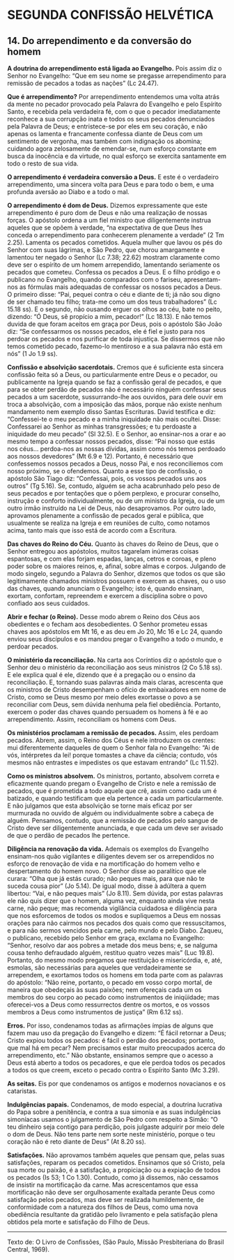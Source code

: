# SEGUNDA CONFISSÃO HELVÉTICA

## 14. Do arrependimento e da conversão do homem
**A doutrina do arrependimento está ligada ao Evangelho.** Pois assim diz o Senhor no Evangelho: “Que em seu nome se pregasse arrependimento para remissão de pecados a todas as nações” (Lc 24.47).

**Que é arrependimento?** Por arrependimento entendemos uma volta atrás da mente no pecador provocado pela Palavra do Evangelho e pelo Espírito Santo, e recebida pela verdadeira fé, com o que o pecador imediatamente reconhece a sua corrupção inata e todos os seus pecados denunciados pela Palavra de Deus; e entristece-se por eles em seu coração, e não apenas os lamenta e francamente confessa diante de Deus com um sentimento de vergonha, mas também com indignação os abomina; cuidando agora zelosamente de emendar-se, num esforço constante em busca da inocência e da virtude, no qual esforço se exercita santamente em todo o resto de sua vida.

**O arrependimento é verdadeira conversão a Deus.** E este é o verdadeiro arrependimento, uma sincera volta para Deus e para todo o bem, e uma profunda aversão ao Diabo e a todo o mal.

**O arrependimento é dom de Deus.** Dizemos expressamente que este arrependimento é puro dom de Deus e não uma realização de nossas forças. O apóstolo ordena a um fiel ministro que diligentemente instrua aqueles que se opõem à verdade, “na expectativa de que Deus lhes conceda o arrependimento para conhecerem plenamente a verdade” (2 Tm 2.25). Lamenta os pecados cometidos. Aquela mulher que lavou os pés do Senhor com suas lágrimas, e São Pedro, que chorou amargamente e lamentou ter negado o Senhor (Lc 7.38; 22.62) mostram claramente como deve ser o espírito de um homem arrependido, lamentando seriamente os pecados que cometeu. Confessa os pecados a Deus. E o filho pródigo e o publicano no Evangelho, quando comparados com o fariseu, apresentam-nos as fórmulas mais adequadas de confessar os nossos pecados a Deus. O primeiro disse: “Pai, pequei contra o céu e diante de ti; já não sou digno de ser chamado teu filho; trata-me como um dos teus trabalhadores” (Lc 15.18 ss). E o segundo, não ousando erguer os olhos ao céu, bate no peito, dizendo: “Ó Deus, sê propício a mim, pecador!” (Lc 18.13). E não temos duvida de que foram aceitos em graça por Deus, pois o apóstolo São João diz: “Se confessarmos os nossos pecados, ele é fiel e justo para nos perdoar os pecados e nos purificar de toda injustiça. Se dissermos que não temos cometido pecado, fazemo-lo mentiroso e a sua palavra não está em nós” (1 Jo 1.9 ss).

**Confissão e absolvição sacerdotais.** Cremos que é suficiente esta sincera confissão feita só a Deus, ou particularmente entre Deus e o pecador, ou publicamente na Igreja quando se faz a confissão geral de pecados, e que para se obter perdão de pecados não é necessário ninguém confessar seus pecados a um sacerdote, sussurrando-lhe aos ouvidos, para dele ouvir em troca a absolvição, com a imposição das mãos, porque não existe nenhum mandamento nem exemplo disso Santas Escrituras. David testifica e diz: “Confessei-te o meu pecado e a minha iniquidade não mais ocultei. Disse: Confessarei ao Senhor as minhas transgressões; e tu perdoaste a iniquidade do meu pecado” (Sl 32.5). E o Senhor, ao ensinar-nos a orar e ao mesmo tempo a confessar nossos pecados, disse: “Pai nosso que estás nos céus… perdoa-nos as nossas dívidas, assim como nós temos perdoado aos nossos devedores” (Mt 6.9 e 12). Portanto, é necessário que confessemos nossos pecados a Deus, nosso Pai, e nos reconciliemos com nosso próximo, se o ofendemos. Quanto a esse tipo de confissão, o apóstolo São Tiago diz: “Confessai, pois, os vossos pecados uns aos outros” (Tg 5.16). Se, contudo, alguém se acha acabrunhado pelo peso de seus pecados e por tentações que o põem perplexo, e procurar conselho, instrução e conforto individualmente, ou de um ministro da Igreja, ou de um outro irmão instruído na Lei de Deus, não desaprovamos. Por outro lado, aprovamos plenamente a confissão de pecados geral e pública, que usualmente se realiza na Igreja e em reuniões de culto, como notamos acima, tanto mais que isso está de acordo com a Escritura.

**Das chaves do Reino do Céu.** Quanto às chaves do Reino de Deus, que o Senhor entregou aos apóstolos, muitos tagarelam inúmeras coisas espantosas, e com elas forjam espadas, lanças, cetros e coroas, e pleno poder sobre os maiores reinos, e, afinal, sobre almas e corpos. Julgando de modo singelo, segundo a Palavra do Senhor, dizemos que todos os que são legitimamente chamados ministros possuem e exercem as chaves, ou o uso das chaves, quando anunciam o Evangelho; isto é, quando ensinam, exortam, confortam, repreendem e exercem a disciplina sobre o povo confiado aos seus cuidados.

**Abrir e fechar (o Reino).** Desse modo abrem o Reino dos Céus aos obedientes e o fecham aos desobedientes. O Senhor prometeu essas chaves aos apóstolos em Mt 16, e as deu em Jo 20, Mc 16 e Lc 24, quando enviou seus discípulos e os mandou pregar o Evangelho a todo o mundo, e perdoar pecados.

**O ministério da reconciliação.** Na carta aos Coríntios diz o apóstolo que o Senhor deu o ministério da reconciliação aos seus ministros (2 Co 5.18 ss). E ele explica qual é ele, dizendo que é a pregação ou o ensino da reconciliação. E, tornando suas palavras ainda mais claras, acrescenta que os ministros de Cristo desempenham o ofício de embaixadores em nome de Cristo, como se Deus mesmo por meio deles exortasse o povo a se reconciliar com Deus, sem dúvida nenhuma pela fiel obediência. Portanto, exercem o poder das chaves quando persuadem os homens à fé e ao arrependimento. Assim, reconciliam os homens com Deus.

**Os ministérios proclamam a remissão de pecados.** Assim, eles perdoam pecados. Abrem, assim, o Reino dos Céus e nele introduzem os crentes: mui diferentemente daqueles de quem o Senhor fala no Evangelho: “Ai de vós, intérpretes da lei! porque tomastes a chave da ciência; contudo, vós mesmos não entrastes e impedistes os que estavam entrando” (Lc 11.52).

**Como os ministros absolvem.** Os ministros, portanto, absolvem correta e eficazmente quando pregam o Evangelho de Cristo e nele a remissão de pecados, que é prometida a todo aquele que crê, assim como cada um é batizado, e quando testificam que ela pertence a cada um particularmente. E não julgamos que esta absolvição se torne mais eficaz por ser murmurada no ouvido de alguém ou individualmente sobre a cabeça de alguém. Pensamos, contudo, que a remissão de pecados pelo sangue de Cristo deve ser diligentemente anunciada, e que cada um deve ser avisado de que o perdão de pecados lhe pertence.

**Diligência na renovação da vida.** Ademais os exemplos do Evangelho ensinam-nos quão vigilantes e diligentes devem ser os arrependidos no esforço de renovação de vida e na mortificação do homem velho e despertamento do homem novo. O Senhor disse ao paralítico que ele curara: “Olha que já estás curado; não peques mais, para que não te suceda cousa pior” (Jo 5.14). De igual modo, disse à adúltera a quem libertou: “Vai, e não peques mais” (Jo 8.11). Sem dúvida, por estas palavras ele não quis dizer que o homem, alguma vez, enquanto ainda vive nesta carne, não peque; mas recomenda vigilância cuidadosa e diligência para que nos esforcemos de todos os modos e supliquemos a Deus em nossas orações para não cairmos nos pecados dos quais como que ressuscitamos, e para não sermos vencidos pela carne, pelo mundo e pelo Diabo. Zaqueu, o publicano, recebido pelo Senhor em graça, exclama no Evangelho: “Senhor, resolvo dar aos pobres a metade dos meus bens; e, se nalguma cousa tenho defraudado alguém, restituo quatro vezes mais” (Luc 19.8). Portanto, do mesmo modo pregamos que restituição e misericórdia, e, até, esmolas, são necessárias para aqueles que verdadeiramente se arrependem, e exortamos todos os homens em toda parte com as palavras do apóstolo: “Não reine, portanto, o pecado em vosso corpo mortal, de maneira que obedeçais às suas paixões; nem ofereçais cada um os membros do seu corpo ao pecado como instrumentos de iniqüidade; mas oferecei-vos a Deus como ressurrectos dentre os mortos, e os vossos membros a Deus como instrumentos de justiça” (Rm 6.12 ss).

**Erros.** Por isso, condenamos todas as afirmações ímpias de alguns que fazem mau uso da pregação do Evangelho e dizem: “É fácil retornar a Deus; Cristo expiou todos os pecados: é fácil o perdão dos pecados; portanto, que mal há em pecar? Nem precisamos estar muito preocupados acerca do arrependimento, etc.” Não obstante, ensinamos sempre que o acesso a Deus está aberto a todos os pecadores, e que ele perdoa todos os pecados a todos os que creem, exceto o pecado contra o Espírito Santo (Mc 3.29).

**As seitas.** Eis por que condenamos os antigos e modernos novacianos e os cataristas.

**Indulgências papais.** Condenamos, de modo especial, a doutrina lucrativa do Papa sobre a penitência, e contra a sua simonia e as suas indulgências simoníacas usamos o julgamento de São Pedro com respeito a Simão: “O teu dinheiro seja contigo para perdição, pois julgaste adquirir por meio dele o dom de Deus. Não tens parte nem sorte neste ministério, porque o teu coração não é reto diante de Deus” (At 8.20 ss).

**Satisfações.** Não aprovamos também aqueles que pensam que, pelas suas satisfações, reparam os pecados cometidos. Ensinamos que só Cristo, pela sua morte ou paixão, é a satisfação, a propiciação ou a expiação de todos os pecados (Is 53; 1 Co 1.30). Contudo, como já dissemos, não cessamos de insistir na mortificação da carne. Mas acrescentamos que essa mortificação não deve ser orgulhosamente exaltada perante Deus como satisfação pelos pecados, mas deve ser realizada humildemente, de conformidade com a natureza dos filhos de Deus, como uma nova obediência resultante da gratidão pelo livramento e pela satisfação plena obtidos pela morte e satisfação do Filho de Deus.

---

Texto de: O Livro de Confissões, (São Paulo, Missão Presbiteriana do Brasil Central, 1969).
